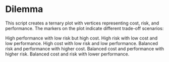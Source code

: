 # Dilemma
This script creates a ternary plot with vertices representing cost, risk, and performance. The markers on the plot indicate different trade-off scenarios:

High performance with low risk but high cost.
High risk with low cost and low performance.
High cost with low risk and low performance.
Balanced risk and performance with higher cost.
Balanced cost and performance with higher risk.
Balanced cost and risk with lower performance.
